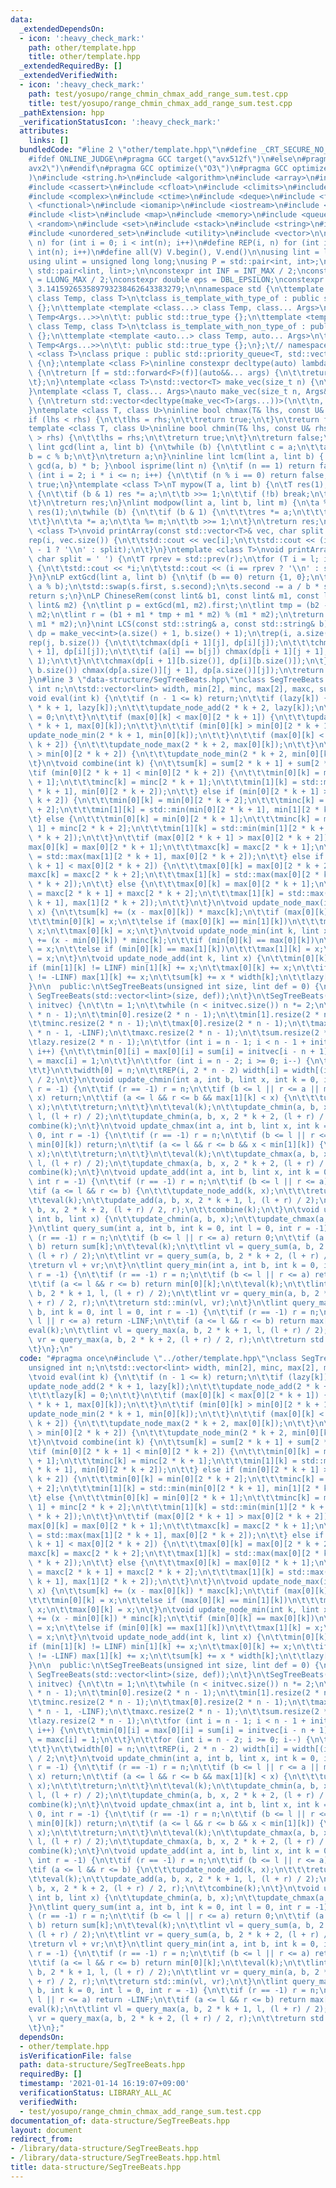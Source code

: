 ```yaml
---
data:
  _extendedDependsOn:
  - icon: ':heavy_check_mark:'
    path: other/template.hpp
    title: other/template.hpp
  _extendedRequiredBy: []
  _extendedVerifiedWith:
  - icon: ':heavy_check_mark:'
    path: test/yosupo/range_chmin_chmax_add_range_sum.test.cpp
    title: test/yosupo/range_chmin_chmax_add_range_sum.test.cpp
  _pathExtension: hpp
  _verificationStatusIcon: ':heavy_check_mark:'
  attributes:
    links: []
  bundledCode: "#line 2 \"other/template.hpp\"\n#define _CRT_SECURE_NO_WARNINGS\n\
    #ifdef ONLINE_JUDGE\n#pragma GCC target(\"avx512f\")\n#else\n#pragma GCC target(\"\
    avx2\")\n#endif\n#pragma GCC optimize(\"O3\")\n#pragma GCC optimize(\"unroll-loops\"\
    )\n#include <string.h>\n#include <algorithm>\n#include <array>\n#include <bitset>\n\
    #include <cassert>\n#include <cfloat>\n#include <climits>\n#include <cmath>\n\
    #include <complex>\n#include <ctime>\n#include <deque>\n#include <fstream>\n#include\
    \ <functional>\n#include <iomanip>\n#include <iostream>\n#include <iterator>\n\
    #include <list>\n#include <map>\n#include <memory>\n#include <queue>\n#include\
    \ <random>\n#include <set>\n#include <stack>\n#include <string>\n#include <unordered_map>\n\
    #include <unordered_set>\n#include <utility>\n#include <vector>\n\n#define rep(i,\
    \ n) for (int i = 0; i < int(n); i++)\n#define REP(i, n) for (int i = 1; i <=\
    \ int(n); i++)\n#define all(V) V.begin(), V.end()\n\nusing lint = long long;\n\
    using ulint = unsigned long long;\nusing P = std::pair<int, int>;\nusing LP =\
    \ std::pair<lint, lint>;\n\nconstexpr int INF = INT_MAX / 2;\nconstexpr lint LINF\
    \ = LLONG_MAX / 2;\nconstexpr double eps = DBL_EPSILON;\nconstexpr double PI =\
    \ 3.141592653589793238462643383279;\n\nnamespace std {\n\ttemplate <template <class...>\
    \ class Temp, class T>\n\tclass is_template_with_type_of : public std::false_type\
    \ {};\n\ttemplate <template <class...> class Temp, class... Args>\n\tclass is_template_with_type_of<Temp,\
    \ Temp<Args...>>\n\t\t: public std::true_type {};\n\ttemplate <template <auto...>\
    \ class Temp, class T>\n\tclass is_template_with_non_type_of : public std::false_type\
    \ {};\n\ttemplate <template <auto...> class Temp, auto... Args>\n\tclass is_template_with_non_type_of<Temp,\
    \ Temp<Args...>>\n\t\t: public std::true_type {};\n};\t// namespace std\ntemplate\
    \ <class T>\nclass prique : public std::priority_queue<T, std::vector<T>, std::greater<T>>\
    \ {\n};\ntemplate <class F>\ninline constexpr decltype(auto) lambda_fix(F&& f)\
    \ {\n\treturn [f = std::forward<F>(f)](auto&&... args) {\n\t\treturn f(f, std::forward<decltype(args)>(args)...);\n\
    \t};\n}\ntemplate <class T>\nstd::vector<T> make_vec(size_t n) {\n\treturn std::vector<T>(n);\n\
    }\ntemplate <class T, class... Args>\nauto make_vec(size_t n, Args&&... args)\
    \ {\n\treturn std::vector<decltype(make_vec<T>(args...))>(\n\t\tn, make_vec<T>(std::forward<Args>(args)...));\n\
    }\ntemplate <class T, class U>\ninline bool chmax(T& lhs, const U& rhs) {\n\t\
    if (lhs < rhs) {\n\t\tlhs = rhs;\n\t\treturn true;\n\t}\n\treturn false;\n}\n\
    template <class T, class U>\ninline bool chmin(T& lhs, const U& rhs) {\n\tif (lhs\
    \ > rhs) {\n\t\tlhs = rhs;\n\t\treturn true;\n\t}\n\treturn false;\n}\ninline\
    \ lint gcd(lint a, lint b) {\n\twhile (b) {\n\t\tlint c = a;\n\t\ta = b;\n\t\t\
    b = c % b;\n\t}\n\treturn a;\n}\ninline lint lcm(lint a, lint b) { return a /\
    \ gcd(a, b) * b; }\nbool isprime(lint n) {\n\tif (n == 1) return false;\n\tfor\
    \ (int i = 2; i * i <= n; i++) {\n\t\tif (n % i == 0) return false;\n\t}\n\treturn\
    \ true;\n}\ntemplate <class T>\nT mypow(T a, lint b) {\n\tT res(1);\n\twhile (true)\
    \ {\n\t\tif (b & 1) res *= a;\n\t\tb >>= 1;\n\t\tif (!b) break;\n\t\ta *= a;\n\
    \t}\n\treturn res;\n}\nlint modpow(lint a, lint b, lint m) {\n\ta %= m;\n\tlint\
    \ res(1);\n\twhile (b) {\n\t\tif (b & 1) {\n\t\t\tres *= a;\n\t\t\tres %= m;\n\
    \t\t}\n\t\ta *= a;\n\t\ta %= m;\n\t\tb >>= 1;\n\t}\n\treturn res;\n}\ntemplate\
    \ <class T>\nvoid printArray(const std::vector<T>& vec, char split = ' ') {\n\t\
    rep(i, vec.size()) {\n\t\tstd::cout << vec[i];\n\t\tstd::cout << (i == (int)vec.size()\
    \ - 1 ? '\\n' : split);\n\t}\n}\ntemplate <class T>\nvoid printArray(T l, T r,\
    \ char split = ' ') {\n\tT rprev = std::prev(r);\n\tfor (T i = l; i != r; i++)\
    \ {\n\t\tstd::cout << *i;\n\t\tstd::cout << (i == rprev ? '\\n' : split);\n\t\
    }\n}\nLP extGcd(lint a, lint b) {\n\tif (b == 0) return {1, 0};\n\tLP s = extGcd(b,\
    \ a % b);\n\tstd::swap(s.first, s.second);\n\ts.second -= a / b * s.first;\n\t\
    return s;\n}\nLP ChineseRem(const lint& b1, const lint& m1, const lint& b2, const\
    \ lint& m2) {\n\tlint p = extGcd(m1, m2).first;\n\tlint tmp = (b2 - b1) * p %\
    \ m2;\n\tlint r = (b1 + m1 * tmp + m1 * m2) % (m1 * m2);\n\treturn std::make_pair(r,\
    \ m1 * m2);\n}\nint LCS(const std::string& a, const std::string& b) {\n\tauto\
    \ dp = make_vec<int>(a.size() + 1, b.size() + 1);\n\trep(i, a.size()) {\n\t\t\
    rep(j, b.size()) {\n\t\t\tchmax(dp[i + 1][j], dp[i][j]);\n\t\t\tchmax(dp[i][j\
    \ + 1], dp[i][j]);\n\t\t\tif (a[i] == b[j]) chmax(dp[i + 1][j + 1], dp[i][j] +\
    \ 1);\n\t\t}\n\t\tchmax(dp[i + 1][b.size()], dp[i][b.size()]);\n\t}\n\trep(j,\
    \ b.size()) chmax(dp[a.size()][j + 1], dp[a.size()][j]);\n\treturn dp[a.size()][b.size()];\n\
    }\n#line 3 \"data-structure/SegTreeBeats.hpp\"\nclass SegTreeBeats {\n\tunsigned\
    \ int n;\n\tstd::vector<lint> width, min[2], minc, max[2], maxc, sum, lazy;\n\t\
    void eval(int k) {\n\t\tif (n - 1 <= k) return;\n\t\tif (lazy[k]) {\n\t\t\tupdate_node_add(2\
    \ * k + 1, lazy[k]);\n\t\t\tupdate_node_add(2 * k + 2, lazy[k]);\n\t\t\tlazy[k]\
    \ = 0;\n\t\t}\n\t\tif (max[0][k] < max[0][2 * k + 1]) {\n\t\t\tupdate_node_max(2\
    \ * k + 1, max[0][k]);\n\t\t}\n\t\tif (min[0][k] > min[0][2 * k + 1]) {\n\t\t\t\
    update_node_min(2 * k + 1, min[0][k]);\n\t\t}\n\t\tif (max[0][k] < max[0][2 *\
    \ k + 2]) {\n\t\t\tupdate_node_max(2 * k + 2, max[0][k]);\n\t\t}\n\t\tif (min[0][k]\
    \ > min[0][2 * k + 2]) {\n\t\t\tupdate_node_min(2 * k + 2, min[0][k]);\n\t\t}\n\
    \t}\n\tvoid combine(int k) {\n\t\tsum[k] = sum[2 * k + 1] + sum[2 * k + 2];\n\t\
    \tif (min[0][2 * k + 1] < min[0][2 * k + 2]) {\n\t\t\tmin[0][k] = min[0][2 * k\
    \ + 1];\n\t\t\tminc[k] = minc[2 * k + 1];\n\t\t\tmin[1][k] = std::min(min[1][2\
    \ * k + 1], min[0][2 * k + 2]);\n\t\t} else if (min[0][2 * k + 1] > min[0][2 *\
    \ k + 2]) {\n\t\t\tmin[0][k] = min[0][2 * k + 2];\n\t\t\tminc[k] = minc[2 * k\
    \ + 2];\n\t\t\tmin[1][k] = std::min(min[0][2 * k + 1], min[1][2 * k + 2]);\n\t\
    \t} else {\n\t\t\tmin[0][k] = min[0][2 * k + 1];\n\t\t\tminc[k] = minc[2 * k +\
    \ 1] + minc[2 * k + 2];\n\t\t\tmin[1][k] = std::min(min[1][2 * k + 1], min[1][2\
    \ * k + 2]);\n\t\t}\n\t\tif (max[0][2 * k + 1] > max[0][2 * k + 2]) {\n\t\t\t\
    max[0][k] = max[0][2 * k + 1];\n\t\t\tmaxc[k] = maxc[2 * k + 1];\n\t\t\tmax[1][k]\
    \ = std::max(max[1][2 * k + 1], max[0][2 * k + 2]);\n\t\t} else if (max[0][2 *\
    \ k + 1] < max[0][2 * k + 2]) {\n\t\t\tmax[0][k] = max[0][2 * k + 2];\n\t\t\t\
    maxc[k] = maxc[2 * k + 2];\n\t\t\tmax[1][k] = std::max(max[0][2 * k + 1], max[1][2\
    \ * k + 2]);\n\t\t} else {\n\t\t\tmax[0][k] = max[0][2 * k + 1];\n\t\t\tmaxc[k]\
    \ = maxc[2 * k + 1] + maxc[2 * k + 2];\n\t\t\tmax[1][k] = std::max(max[1][2 *\
    \ k + 1], max[1][2 * k + 2]);\n\t\t}\n\t}\n\tvoid update_node_max(int k, lint\
    \ x) {\n\t\tsum[k] += (x - max[0][k]) * maxc[k];\n\t\tif (max[0][k] == min[0][k])\n\
    \t\t\tmin[0][k] = x;\n\t\telse if (max[0][k] == min[1][k])\n\t\t\tmin[1][k] =\
    \ x;\n\t\tmax[0][k] = x;\n\t}\n\tvoid update_node_min(int k, lint x) {\n\t\tsum[k]\
    \ += (x - min[0][k]) * minc[k];\n\t\tif (min[0][k] == max[0][k])\n\t\t\tmax[0][k]\
    \ = x;\n\t\telse if (min[0][k] == max[1][k])\n\t\t\tmax[1][k] = x;\n\t\tmin[0][k]\
    \ = x;\n\t}\n\tvoid update_node_add(int k, lint x) {\n\t\tmin[0][k] += x;\n\t\t\
    if (min[1][k] != LINF) min[1][k] += x;\n\t\tmax[0][k] += x;\n\t\tif (max[1][k]\
    \ != -LINF) max[1][k] += x;\n\t\tsum[k] += x * width[k];\n\t\tlazy[k] += x;\n\t\
    }\n\n  public:\n\tSegTreeBeats(unsigned int size, lint def = 0) {\n\t\t*this =\
    \ SegTreeBeats(std::vector<lint>(size, def));\n\t}\n\tSegTreeBeats(std::vector<lint>\
    \ initvec) {\n\t\tn = 1;\n\t\twhile (n < initvec.size()) n *= 2;\n\t\twidth.resize(2\
    \ * n - 1);\n\t\tmin[0].resize(2 * n - 1);\n\t\tmin[1].resize(2 * n - 1, LINF);\n\
    \t\tminc.resize(2 * n - 1);\n\t\tmax[0].resize(2 * n - 1);\n\t\tmax[1].resize(2\
    \ * n - 1, -LINF);\n\t\tmaxc.resize(2 * n - 1);\n\t\tsum.resize(2 * n - 1);\n\t\
    \tlazy.resize(2 * n - 1);\n\t\tfor (int i = n - 1; i < n - 1 + initvec.size();\
    \ i++) {\n\t\t\tmin[0][i] = max[0][i] = sum[i] = initvec[i - n + 1];\n\t\t\tminc[i]\
    \ = maxc[i] = 1;\n\t\t}\n\t\tfor (int i = n - 2; i >= 0; i--) {\n\t\t\tcombine(i);\n\
    \t\t}\n\t\twidth[0] = n;\n\t\tREP(i, 2 * n - 2) width[i] = width[(i - 1) / 2]\
    \ / 2;\n\t}\n\tvoid update_chmin(int a, int b, lint x, int k = 0, int l = 0, int\
    \ r = -1) {\n\t\tif (r == -1) r = n;\n\t\tif (b <= l || r <= a || max[0][k] <=\
    \ x) return;\n\t\tif (a <= l && r <= b && max[1][k] < x) {\n\t\t\tupdate_node_max(k,\
    \ x);\n\t\t\treturn;\n\t\t}\n\t\teval(k);\n\t\tupdate_chmin(a, b, x, 2 * k + 1,\
    \ l, (l + r) / 2);\n\t\tupdate_chmin(a, b, x, 2 * k + 2, (l + r) / 2, r);\n\t\t\
    combine(k);\n\t}\n\tvoid update_chmax(int a, int b, lint x, int k = 0, int l =\
    \ 0, int r = -1) {\n\t\tif (r == -1) r = n;\n\t\tif (b <= l || r <= a || x <=\
    \ min[0][k]) return;\n\t\tif (a <= l && r <= b && x < min[1][k]) {\n\t\t\tupdate_node_min(k,\
    \ x);\n\t\t\treturn;\n\t\t}\n\t\teval(k);\n\t\tupdate_chmax(a, b, x, 2 * k + 1,\
    \ l, (l + r) / 2);\n\t\tupdate_chmax(a, b, x, 2 * k + 2, (l + r) / 2, r);\n\t\t\
    combine(k);\n\t}\n\tvoid update_add(int a, int b, lint x, int k = 0, int l = 0,\
    \ int r = -1) {\n\t\tif (r == -1) r = n;\n\t\tif (b <= l || r <= a) return;\n\t\
    \tif (a <= l && r <= b) {\n\t\t\tupdate_node_add(k, x);\n\t\t\treturn;\n\t\t}\n\
    \t\teval(k);\n\t\tupdate_add(a, b, x, 2 * k + 1, l, (l + r) / 2);\n\t\tupdate_add(a,\
    \ b, x, 2 * k + 2, (l + r) / 2, r);\n\t\tcombine(k);\n\t}\n\tvoid update(int a,\
    \ int b, lint x) {\n\t\tupdate_chmin(a, b, x);\n\t\tupdate_chmax(a, b, x);\n\t\
    }\n\tlint query_sum(int a, int b, int k = 0, int l = 0, int r = -1) {\n\t\tif\
    \ (r == -1) r = n;\n\t\tif (b <= l || r <= a) return 0;\n\t\tif (a <= l && r <=\
    \ b) return sum[k];\n\t\teval(k);\n\t\tlint vl = query_sum(a, b, 2 * k + 1, l,\
    \ (l + r) / 2);\n\t\tlint vr = query_sum(a, b, 2 * k + 2, (l + r) / 2, r);\n\t\
    \treturn vl + vr;\n\t}\n\tlint query_min(int a, int b, int k = 0, int l = 0, int\
    \ r = -1) {\n\t\tif (r == -1) r = n;\n\t\tif (b <= l || r <= a) return LINF;\n\
    \t\tif (a <= l && r <= b) return min[0][k];\n\t\teval(k);\n\t\tlint vl = query_min(a,\
    \ b, 2 * k + 1, l, (l + r) / 2);\n\t\tlint vr = query_min(a, b, 2 * k + 2, (l\
    \ + r) / 2, r);\n\t\treturn std::min(vl, vr);\n\t}\n\tlint query_max(int a, int\
    \ b, int k = 0, int l = 0, int r = -1) {\n\t\tif (r == -1) r = n;\n\t\tif (b <=\
    \ l || r <= a) return -LINF;\n\t\tif (a <= l && r <= b) return max[0][k];\n\t\t\
    eval(k);\n\t\tlint vl = query_max(a, b, 2 * k + 1, l, (l + r) / 2);\n\t\tlint\
    \ vr = query_max(a, b, 2 * k + 2, (l + r) / 2, r);\n\t\treturn std::max(vl, vr);\n\
    \t}\n};\n"
  code: "#pragma once\n#include \"../other/template.hpp\"\nclass SegTreeBeats {\n\t\
    unsigned int n;\n\tstd::vector<lint> width, min[2], minc, max[2], maxc, sum, lazy;\n\
    \tvoid eval(int k) {\n\t\tif (n - 1 <= k) return;\n\t\tif (lazy[k]) {\n\t\t\t\
    update_node_add(2 * k + 1, lazy[k]);\n\t\t\tupdate_node_add(2 * k + 2, lazy[k]);\n\
    \t\t\tlazy[k] = 0;\n\t\t}\n\t\tif (max[0][k] < max[0][2 * k + 1]) {\n\t\t\tupdate_node_max(2\
    \ * k + 1, max[0][k]);\n\t\t}\n\t\tif (min[0][k] > min[0][2 * k + 1]) {\n\t\t\t\
    update_node_min(2 * k + 1, min[0][k]);\n\t\t}\n\t\tif (max[0][k] < max[0][2 *\
    \ k + 2]) {\n\t\t\tupdate_node_max(2 * k + 2, max[0][k]);\n\t\t}\n\t\tif (min[0][k]\
    \ > min[0][2 * k + 2]) {\n\t\t\tupdate_node_min(2 * k + 2, min[0][k]);\n\t\t}\n\
    \t}\n\tvoid combine(int k) {\n\t\tsum[k] = sum[2 * k + 1] + sum[2 * k + 2];\n\t\
    \tif (min[0][2 * k + 1] < min[0][2 * k + 2]) {\n\t\t\tmin[0][k] = min[0][2 * k\
    \ + 1];\n\t\t\tminc[k] = minc[2 * k + 1];\n\t\t\tmin[1][k] = std::min(min[1][2\
    \ * k + 1], min[0][2 * k + 2]);\n\t\t} else if (min[0][2 * k + 1] > min[0][2 *\
    \ k + 2]) {\n\t\t\tmin[0][k] = min[0][2 * k + 2];\n\t\t\tminc[k] = minc[2 * k\
    \ + 2];\n\t\t\tmin[1][k] = std::min(min[0][2 * k + 1], min[1][2 * k + 2]);\n\t\
    \t} else {\n\t\t\tmin[0][k] = min[0][2 * k + 1];\n\t\t\tminc[k] = minc[2 * k +\
    \ 1] + minc[2 * k + 2];\n\t\t\tmin[1][k] = std::min(min[1][2 * k + 1], min[1][2\
    \ * k + 2]);\n\t\t}\n\t\tif (max[0][2 * k + 1] > max[0][2 * k + 2]) {\n\t\t\t\
    max[0][k] = max[0][2 * k + 1];\n\t\t\tmaxc[k] = maxc[2 * k + 1];\n\t\t\tmax[1][k]\
    \ = std::max(max[1][2 * k + 1], max[0][2 * k + 2]);\n\t\t} else if (max[0][2 *\
    \ k + 1] < max[0][2 * k + 2]) {\n\t\t\tmax[0][k] = max[0][2 * k + 2];\n\t\t\t\
    maxc[k] = maxc[2 * k + 2];\n\t\t\tmax[1][k] = std::max(max[0][2 * k + 1], max[1][2\
    \ * k + 2]);\n\t\t} else {\n\t\t\tmax[0][k] = max[0][2 * k + 1];\n\t\t\tmaxc[k]\
    \ = maxc[2 * k + 1] + maxc[2 * k + 2];\n\t\t\tmax[1][k] = std::max(max[1][2 *\
    \ k + 1], max[1][2 * k + 2]);\n\t\t}\n\t}\n\tvoid update_node_max(int k, lint\
    \ x) {\n\t\tsum[k] += (x - max[0][k]) * maxc[k];\n\t\tif (max[0][k] == min[0][k])\n\
    \t\t\tmin[0][k] = x;\n\t\telse if (max[0][k] == min[1][k])\n\t\t\tmin[1][k] =\
    \ x;\n\t\tmax[0][k] = x;\n\t}\n\tvoid update_node_min(int k, lint x) {\n\t\tsum[k]\
    \ += (x - min[0][k]) * minc[k];\n\t\tif (min[0][k] == max[0][k])\n\t\t\tmax[0][k]\
    \ = x;\n\t\telse if (min[0][k] == max[1][k])\n\t\t\tmax[1][k] = x;\n\t\tmin[0][k]\
    \ = x;\n\t}\n\tvoid update_node_add(int k, lint x) {\n\t\tmin[0][k] += x;\n\t\t\
    if (min[1][k] != LINF) min[1][k] += x;\n\t\tmax[0][k] += x;\n\t\tif (max[1][k]\
    \ != -LINF) max[1][k] += x;\n\t\tsum[k] += x * width[k];\n\t\tlazy[k] += x;\n\t\
    }\n\n  public:\n\tSegTreeBeats(unsigned int size, lint def = 0) {\n\t\t*this =\
    \ SegTreeBeats(std::vector<lint>(size, def));\n\t}\n\tSegTreeBeats(std::vector<lint>\
    \ initvec) {\n\t\tn = 1;\n\t\twhile (n < initvec.size()) n *= 2;\n\t\twidth.resize(2\
    \ * n - 1);\n\t\tmin[0].resize(2 * n - 1);\n\t\tmin[1].resize(2 * n - 1, LINF);\n\
    \t\tminc.resize(2 * n - 1);\n\t\tmax[0].resize(2 * n - 1);\n\t\tmax[1].resize(2\
    \ * n - 1, -LINF);\n\t\tmaxc.resize(2 * n - 1);\n\t\tsum.resize(2 * n - 1);\n\t\
    \tlazy.resize(2 * n - 1);\n\t\tfor (int i = n - 1; i < n - 1 + initvec.size();\
    \ i++) {\n\t\t\tmin[0][i] = max[0][i] = sum[i] = initvec[i - n + 1];\n\t\t\tminc[i]\
    \ = maxc[i] = 1;\n\t\t}\n\t\tfor (int i = n - 2; i >= 0; i--) {\n\t\t\tcombine(i);\n\
    \t\t}\n\t\twidth[0] = n;\n\t\tREP(i, 2 * n - 2) width[i] = width[(i - 1) / 2]\
    \ / 2;\n\t}\n\tvoid update_chmin(int a, int b, lint x, int k = 0, int l = 0, int\
    \ r = -1) {\n\t\tif (r == -1) r = n;\n\t\tif (b <= l || r <= a || max[0][k] <=\
    \ x) return;\n\t\tif (a <= l && r <= b && max[1][k] < x) {\n\t\t\tupdate_node_max(k,\
    \ x);\n\t\t\treturn;\n\t\t}\n\t\teval(k);\n\t\tupdate_chmin(a, b, x, 2 * k + 1,\
    \ l, (l + r) / 2);\n\t\tupdate_chmin(a, b, x, 2 * k + 2, (l + r) / 2, r);\n\t\t\
    combine(k);\n\t}\n\tvoid update_chmax(int a, int b, lint x, int k = 0, int l =\
    \ 0, int r = -1) {\n\t\tif (r == -1) r = n;\n\t\tif (b <= l || r <= a || x <=\
    \ min[0][k]) return;\n\t\tif (a <= l && r <= b && x < min[1][k]) {\n\t\t\tupdate_node_min(k,\
    \ x);\n\t\t\treturn;\n\t\t}\n\t\teval(k);\n\t\tupdate_chmax(a, b, x, 2 * k + 1,\
    \ l, (l + r) / 2);\n\t\tupdate_chmax(a, b, x, 2 * k + 2, (l + r) / 2, r);\n\t\t\
    combine(k);\n\t}\n\tvoid update_add(int a, int b, lint x, int k = 0, int l = 0,\
    \ int r = -1) {\n\t\tif (r == -1) r = n;\n\t\tif (b <= l || r <= a) return;\n\t\
    \tif (a <= l && r <= b) {\n\t\t\tupdate_node_add(k, x);\n\t\t\treturn;\n\t\t}\n\
    \t\teval(k);\n\t\tupdate_add(a, b, x, 2 * k + 1, l, (l + r) / 2);\n\t\tupdate_add(a,\
    \ b, x, 2 * k + 2, (l + r) / 2, r);\n\t\tcombine(k);\n\t}\n\tvoid update(int a,\
    \ int b, lint x) {\n\t\tupdate_chmin(a, b, x);\n\t\tupdate_chmax(a, b, x);\n\t\
    }\n\tlint query_sum(int a, int b, int k = 0, int l = 0, int r = -1) {\n\t\tif\
    \ (r == -1) r = n;\n\t\tif (b <= l || r <= a) return 0;\n\t\tif (a <= l && r <=\
    \ b) return sum[k];\n\t\teval(k);\n\t\tlint vl = query_sum(a, b, 2 * k + 1, l,\
    \ (l + r) / 2);\n\t\tlint vr = query_sum(a, b, 2 * k + 2, (l + r) / 2, r);\n\t\
    \treturn vl + vr;\n\t}\n\tlint query_min(int a, int b, int k = 0, int l = 0, int\
    \ r = -1) {\n\t\tif (r == -1) r = n;\n\t\tif (b <= l || r <= a) return LINF;\n\
    \t\tif (a <= l && r <= b) return min[0][k];\n\t\teval(k);\n\t\tlint vl = query_min(a,\
    \ b, 2 * k + 1, l, (l + r) / 2);\n\t\tlint vr = query_min(a, b, 2 * k + 2, (l\
    \ + r) / 2, r);\n\t\treturn std::min(vl, vr);\n\t}\n\tlint query_max(int a, int\
    \ b, int k = 0, int l = 0, int r = -1) {\n\t\tif (r == -1) r = n;\n\t\tif (b <=\
    \ l || r <= a) return -LINF;\n\t\tif (a <= l && r <= b) return max[0][k];\n\t\t\
    eval(k);\n\t\tlint vl = query_max(a, b, 2 * k + 1, l, (l + r) / 2);\n\t\tlint\
    \ vr = query_max(a, b, 2 * k + 2, (l + r) / 2, r);\n\t\treturn std::max(vl, vr);\n\
    \t}\n};"
  dependsOn:
  - other/template.hpp
  isVerificationFile: false
  path: data-structure/SegTreeBeats.hpp
  requiredBy: []
  timestamp: '2021-01-14 16:19:07+09:00'
  verificationStatus: LIBRARY_ALL_AC
  verifiedWith:
  - test/yosupo/range_chmin_chmax_add_range_sum.test.cpp
documentation_of: data-structure/SegTreeBeats.hpp
layout: document
redirect_from:
- /library/data-structure/SegTreeBeats.hpp
- /library/data-structure/SegTreeBeats.hpp.html
title: data-structure/SegTreeBeats.hpp
---
```

